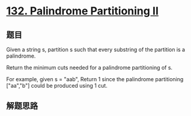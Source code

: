 # [132. Palindrome Partitioning II](https://leetcode.com/problems/palindrome-partitioning-ii/)

## 题目
Given a string s, partition s such that every substring of the partition is a palindrome.

Return the minimum cuts needed for a palindrome partitioning of s.

For example, given s = "aab",
Return 1 since the palindrome partitioning ["aa","b"] could be produced using 1 cut.

## 解题思路
